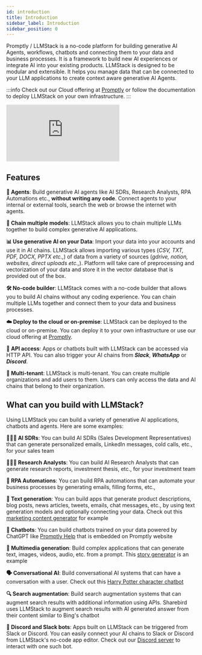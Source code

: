```yaml
---
id: introduction
title: Introduction
sidebar_label: Introduction
sidebar_position: 0
---
```


Promptly / LLMStack is a no-code platform for building generative AI Agents, workflows, chatbots and connecting them to your data and business processes. It is a framework to build new AI experiences or integrate AI into your existing products. LLMStack is designed to be modular and extensible. It helps you manage data that can be connected to your LLM applications to create context aware generative AI Agents.

:::info
Check out our Cloud offering at [Promptly](https://trypromptly.com) or follow the documentation to deploy LLMStack on your own infrastructure.
:::

<div style={{ position: "relative", paddingBottom: "64.92335437330928%", height: 0 }}><iframe src="https://www.loom.com/embed/1399a39c19394d9cad224e2e62c15285?sid=24115d9b-7ad4-4e5f-bdd9-110895fc1bae" frameborder="0" webkitallowfullscreen mozallowfullscreen allowfullscreen style={{ position: "absolute", top: 0, left: 0, width: "100%", height: "100%" }}></iframe></div>

## Features

**🤖 Agents**: Build generative AI agents like AI SDRs, Research Analysts, RPA Automations etc., **without writing any code**. Connect agents to your internal or external tools, search the web or browse the internet with agents.

**🔗 Chain multiple models**: LLMStack allows you to chain multiple LLMs together to build complex generative AI applications.

**📊 Use generative AI on your Data**: Import your data into your accounts and use it in AI chains. LLMStack allows importing various types (_CSV, TXT, PDF, DOCX, PPTX etc.,_) of data from a variety of sources (_gdrive, notion, websites, direct uploads etc.,_). Platform will take care of preprocessing and vectorization of your data and store it in the vector database that is provided out of the box.

**🛠️ No-code builder**: LLMStack comes with a no-code builder that allows you to build AI chains without any coding experience. You can chain multiple LLMs together and connect them to your data and business processes.

**☁️ Deploy to the cloud or on-premise**: LLMStack can be deployed to the cloud or on-premise. You can deploy it to your own infrastructure or use our cloud offering at [Promptly](https://trypromptly.com).

**🚀 API access**: Apps or chatbots built with LLMStack can be accessed via HTTP API. You can also trigger your AI chains from **_Slack_**, **_WhatsApp_** or **_Discord_**.

**🏢 Multi-tenant**: LLMStack is multi-tenant. You can create multiple organizations and add users to them. Users can only access the data and AI chains that belong to their organization.

## What can you build with LLMStack?

Using LLMStack you can build a variety of generative AI applications, chatbots and agents. Here are some examples:

**👩🏻‍💼 AI SDRs**: You can build AI SDRs (Sales Development Representatives) that can generate personalized emails, LinkedIn messages, cold calls, etc., for your sales team

**👩🏻‍💻 Research Analysts**: You can build AI Research Analysts that can generate research reports, investment thesis, etc., for your investment team

**🤖 RPA Automations**: You can build RPA automations that can automate your business processes by generating emails, filling forms, etc.,

**📝 Text generation**: You can build apps that generate product descriptions, blog posts, news articles, tweets, emails, chat messages, etc., by using text generation models and optionally connecting your data. Check out this [marketing content generator](https://trypromptly.com/app/50ee8bae-712e-4b95-9254-74d7bcf3f0cb) for example

**🤖 Chatbots**: You can build chatbots trained on your data powered by ChatGPT like [Promptly Help](https://trypromptly.com/app/f4d7cb50-1805-4add-80c5-e30334bce53c) that is embedded on Promptly website

**🎨 Multimedia generation**: Build complex applications that can generate text, images, videos, audio, etc. from a prompt. This [story generator](https://trypromptly.com/app/9d6da897-67cf-4887-94ec-afd4b9362655) is an example

**🗣️ Conversational AI**: Build conversational AI systems that can have a conversation with a user. Check out this [Harry Potter character chatbot](https://trypromptly.com/app/bdeb9850-b32e-44cf-b2a8-e5d54dc5fba4)

**🔍 Search augmentation**: Build search augmentation systems that can augment search results with additional information using APIs. Sharebird uses LLMStack to augment search results with AI generated answer from their content similar to Bing's chatbot

**💬 Discord and Slack bots**: Apps built on LLMStack can be triggered from Slack or Discord. You can easily connect your AI chains to Slack or Discord from LLMStack's no-code app editor. Check out our [Discord server](https://discord.gg/3JsEzSXspJ) to interact with one such bot.
